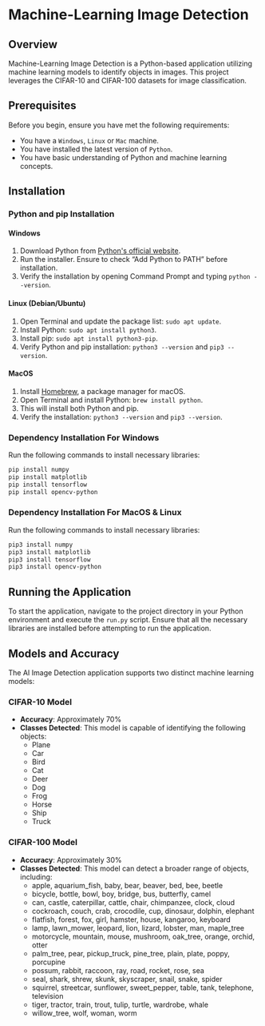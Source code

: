 # Machine-Learning Image Detection

## Overview
Machine-Learning Image Detection is a Python-based application utilizing machine learning models to identify objects in images. This project leverages the CIFAR-10 and CIFAR-100 datasets for image classification.

## Prerequisites
Before you begin, ensure you have met the following requirements:
* You have a `Windows`, `Linux` or `Mac` machine.
* You have installed the latest version of `Python`.
* You have basic understanding of Python and machine learning concepts.

## Installation

### Python and pip Installation

#### Windows
1. Download Python from [Python's official website](https://www.python.org/downloads/windows/).
2. Run the installer. Ensure to check “Add Python to PATH” before installation.
3. Verify the installation by opening Command Prompt and typing `python --version`.

#### Linux (Debian/Ubuntu)
1. Open Terminal and update the package list: `sudo apt update`.
2. Install Python: `sudo apt install python3`.
3. Install pip: `sudo apt install python3-pip`.
4. Verify Python and pip installation: `python3 --version` and `pip3 --version`.

#### MacOS
1. Install [Homebrew](https://brew.sh/), a package manager for macOS.
2. Open Terminal and install Python: `brew install python`.
3. This will install both Python and pip.
4. Verify the installation: `python3 --version` and `pip3 --version`.

### Dependency Installation For Windows

Run the following commands to install necessary libraries:

```bash
pip install numpy
pip install matplotlib
pip install tensorflow
pip install opencv-python
```

### Dependency Installation For MacOS & Linux

Run the following commands to install necessary libraries:

```bash
pip3 install numpy
pip3 install matplotlib
pip3 install tensorflow
pip3 install opencv-python
```
## Running the Application

To start the application, navigate to the project directory in your Python environment and execute the `run.py` script. Ensure that all the necessary libraries are installed before attempting to run the application.

## Models and Accuracy

The AI Image Detection application supports two distinct machine learning models:

### CIFAR-10 Model
- **Accuracy**: Approximately 70%
- **Classes Detected**: This model is capable of identifying the following objects:
  - Plane
  - Car
  - Bird
  - Cat
  - Deer
  - Dog
  - Frog
  - Horse
  - Ship
  - Truck

### CIFAR-100 Model
- **Accuracy**: Approximately 30%
- **Classes Detected**: This model can detect a broader range of objects, including:
  - apple, aquarium_fish, baby, bear, beaver, bed, bee, beetle
  - bicycle, bottle, bowl, boy, bridge, bus, butterfly, camel
  - can, castle, caterpillar, cattle, chair, chimpanzee, clock, cloud
  - cockroach, couch, crab, crocodile, cup, dinosaur, dolphin, elephant
  - flatfish, forest, fox, girl, hamster, house, kangaroo, keyboard
  - lamp, lawn_mower, leopard, lion, lizard, lobster, man, maple_tree
  - motorcycle, mountain, mouse, mushroom, oak_tree, orange, orchid, otter
  - palm_tree, pear, pickup_truck, pine_tree, plain, plate, poppy, porcupine
  - possum, rabbit, raccoon, ray, road, rocket, rose, sea
  - seal, shark, shrew, skunk, skyscraper, snail, snake, spider
  - squirrel, streetcar, sunflower, sweet_pepper, table, tank, telephone, television
  - tiger, tractor, train, trout, tulip, turtle, wardrobe, whale
  - willow_tree, wolf, woman, worm
